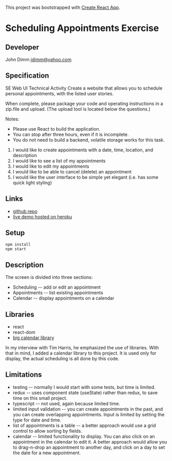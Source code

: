 This project was bootstrapped with [Create React App](https://github.com/facebook/create-react-app).

# Scheduling Appointments Exercise

## Developer

 John Dimm
 jdimm@yahoo.com

## Specification

SE Web UI Technical Activity
Create a website that allows you to schedule personal appointments, with the listed user stories.

When complete, please package your code and operating instructions in a zip.file and upload. (The upload tool is located below the questions.)

Notes:
* Please use React to build the application.
* You can stop after three hours, even if it is incomplete.
* You do not need to build a backend, volatile storage works for this task.

1. I would like to create appointments with a date, time, location, and description
2. I would like to see a list of my appointments
3. I would like to edit my appointments
4. I would like to be able to cancel (delete) an appointment
5. I would like the user interface to be simple yet elegant (i.e. has some quick light styling) 

## Links

* [github repo](https://github.com/johndimm/schedule-appointments)
* [live demo hosted on heroku](https://scheduling-appointments.herokuapp.com/)

## Setup

```
npm install
npm start
```

## Description

The screen is divided into three sections:

* Scheduling -- add or edit an appointment
* Appointments -- list existing appointments
* Calendar -- display appointments on a calendar

## Libraries

* react
* react-dom
* [big calendar library](https://github.com/intljusticemission/react-big-calendar)

In my interview with Tim Harris, he emphasized the use of libraries.  With that in mind, I added a calendar library to this project.  It is used only for display, the actual scheduling is all done by this code.

## Limitations

* testing -- normally I would start with some tests, but time is limited.
* redux -- uses component state (useState) rather than redux, to save time on this small project.
* typescript -- not used, again because limited time.
* limited input validation -- you can create appointments in the past, and you can create overlapping appointments.  Input is limited by setting the type for date and time.
* list of appointments is a table -- a better approach would use a grid control to allow sorting by fields.
* calendar -- limited functionality to display.  You can also click on an appointment in the calendar to edit it.  A better approach would allow you to drag-n-drop an appointment to another day, and click on a day to set the date for a new appointment.


